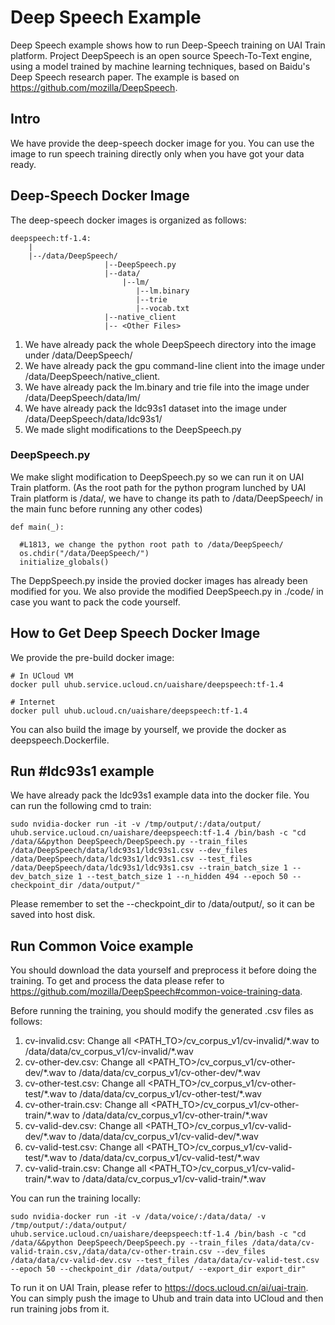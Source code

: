 # Deep Speech Example
Deep Speech example shows how to run Deep-Speech training on UAI Train platform. Project DeepSpeech is an open source Speech-To-Text engine, using a model trained by machine learning techniques, based on Baidu's Deep Speech research paper. The example is based on https://github.com/mozilla/DeepSpeech. 

## Intro
We have provide the deep-speech docker image for you. You can use the image to run speech training directly only when you have got your data ready. 


## Deep-Speech Docker Image
The deep-speech docker images is organized as follows:

    deepspeech:tf-1.4:
        |
        |--/data/DeepSpeech/
                         |--DeepSpeech.py
                         |--data/
                             |--lm/
                                |--lm.binary
                                |--trie
                                |--vocab.txt
                         |--native_client
                         |-- <Other Files>
                         
1. We have already pack the whole DeepSpeech directory into the image under /data/DeepSpeech/
2. We have already pack the gpu command-line client into the image under /data/DeepSpeech/native_client.
3. We have already pack the lm.binary and trie file into the image under /data/DeepSpeech/data/lm/
4. We have already pack the ldc93s1 dataset into the image under /data/DeepSpeech/data/ldc93s1/
5. We made slight modifications to the DeepSpeech.py

### DeepSpeech.py
We make slight modification to DeepSpeech.py so we can run it on UAI Train platform. (As the root path for the python program lunched by UAI Train platform is /data/, we have to change its path to /data/DeepSpeech/ in the main func before running any other codes)

    def main(_):
    
      #L1813, we change the python root path to /data/DeepSpeech/
      os.chdir("/data/DeepSpeech/")
      initialize_globals()

The DeppSpeech.py inside the provied docker images has already been modified for you. We also provide the modified DeepSpeech.py in ./code/ in case you want to pack the code yourself.

## How to Get Deep Speech Docker Image
 We provide the pre-build docker image: 
    
    # In UCloud VM
    docker pull uhub.service.ucloud.cn/uaishare/deepspeech:tf-1.4
    
    # Internet
    docker pull uhub.ucloud.cn/uaishare/deepspeech:tf-1.4
    
You can also build the image by yourself, we provide the docker as deepspeech.Dockerfile.

## Run #ldc93s1 example
We have already pack the ldc93s1 example data into the docker file. You can run the following cmd to train:

    sudo nvidia-docker run -it -v /tmp/output/:/data/output/  uhub.service.ucloud.cn/uaishare/deepspeech:tf-1.4 /bin/bash -c "cd /data/&&python DeepSpeech/DeepSpeech.py --train_files /data/DeepSpeech/data/ldc93s1/ldc93s1.csv --dev_files /data/DeepSpeech/data/ldc93s1/ldc93s1.csv --test_files /data/DeepSpeech/data/ldc93s1/ldc93s1.csv --train_batch_size 1 --dev_batch_size 1 --test_batch_size 1 --n_hidden 494 --epoch 50 --checkpoint_dir /data/output/"
    
Please remember to set the --checkpoint\_dir to /data/output/, so it can be saved into host disk.

## Run Common Voice example
You should download the data yourself and preprocess it before doing the training. To get and process the data please refer to https://github.com/mozilla/DeepSpeech#common-voice-training-data.

Before running the training, you should modify the generated .csv files as follows:

1. cv-invalid.csv: Change all \<PATH_TO\>/cv\_corpus\_v1/cv-invalid/\*.wav to /data/data/cv\_corpus\_v1/cv-invalid/\*.wav
2. cv-other-dev.csv: Change all \<PATH_TO\>/cv\_corpus\_v1/cv-other-dev/\*.wav to /data/data/cv\_corpus\_v1/cv-other-dev/\*.wav
3. cv-other-test.csv: Change all \<PATH_TO\>/cv\_corpus\_v1/cv-other-test/\*.wav to /data/data/cv\_corpus\_v1/cv-other-test/\*.wav
4. cv-other-train.csv: Change all \<PATH_TO\>/cv\_corpus\_v1/cv-other-train/\*.wav to /data/data/cv\_corpus\_v1/cv-other-train/\*.wav
5. cv-valid-dev.csv: Change all \<PATH_TO\>/cv\_corpus\_v1/cv-valid-dev/\*.wav to /data/data/cv\_corpus\_v1/cv-valid-dev/\*.wav
6. cv-valid-test.csv: Change all \<PATH_TO\>/cv\_corpus\_v1/cv-valid-test/\*.wav to /data/data/cv\_corpus\_v1/cv-valid-test/\*.wav
7. cv-valid-train.csv: Change all \<PATH_TO\>/cv\_corpus\_v1/cv-valid-train/\*.wav to /data/data/cv\_corpus\_v1/cv-valid-train/\*.wav

You can run the training locally:

    sudo nvidia-docker run -it -v /data/voice/:/data/data/ -v /tmp/output/:/data/output/  uhub.service.ucloud.cn/uaishare/deepspeech:tf-1.4 /bin/bash -c "cd /data/&&python DeepSpeech/DeepSpeech.py --train_files /data/data/cv-valid-train.csv,/data/data/cv-other-train.csv --dev_files /data/data/cv-valid-dev.csv --test_files /data/data/cv-valid-test.csv --epoch 50 --checkpoint_dir /data/output/ --export_dir export_dir"
    
To run it on UAI Train, please refer to https://docs.ucloud.cn/ai/uai-train. You can simply push the image to Uhub and train data into UCloud and then run training jobs from it.